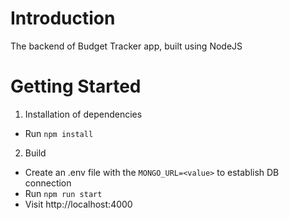 # Introduction
The backend of Budget Tracker app, built using NodeJS


# Getting Started

1. Installation of dependencies  
- Run `npm install`  

2. Build  
- Create an .env file with the `MONGO_URL=<value>` to establish DB connection  
- Run `npm run start`  
- Visit http://localhost:4000

